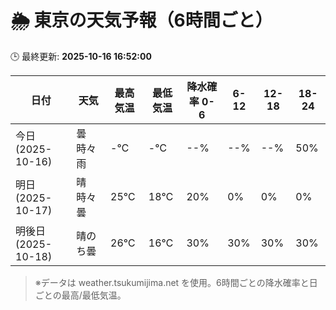 # 🌦️ 東京の天気予報（6時間ごと）

🕒 最終更新: **2025-10-16 16:52:00**

| 日付 | 天気 | 最高気温 | 最低気温 | 降水確率 0-6 | 6-12 | 12-18 | 18-24 |
|------|------|----------|----------|------------|------|------|------|
| 今日 (2025-10-16) | 曇時々雨 | -℃ | -℃ | --% | --% | --% | 50% |
| 明日 (2025-10-17) | 晴時々曇 | 25℃ | 18℃ | 20% | 0% | 0% | 0% |
| 明後日 (2025-10-18) | 晴のち曇 | 26℃ | 16℃ | 30% | 30% | 30% | 30% |

> ※データは weather.tsukumijima.net を使用。6時間ごとの降水確率と日ごとの最高/最低気温。